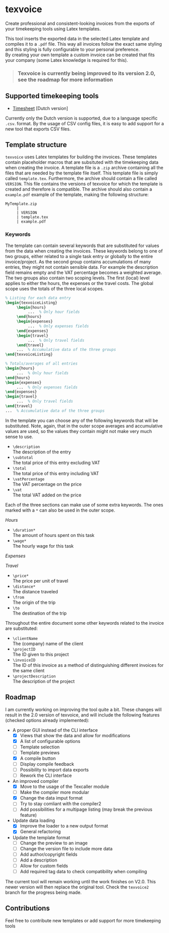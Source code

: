 # texvoice
Create professional and consistent-looking invoices from the exports of your timekeeping tools using Latex templates.

This tool inserts the exported data in the selected Latex template and compiles it to a `.pdf` file.
This way all invoices follow the exact same styling and this styling is fully configurable to your personal preference.  
By creating your own template a custom invoice can be created that fits your company (some Latex knowledge is required for this).

> ### Texvoice is currently being improved to its version 2.0, see the roadmap for more information

## Supported timekeeping tools
- [Timesheet](https://play.google.com/store/apps/details?id=com.rauscha.apps.timesheet) [Dutch version]

Currently only the Dutch version is supported, due to a language specific `.csv`. format.
By the usage of CSV config files, it is easy to add support for a new tool that exports CSV files.

## Template structure
`texvoice` uses Latex templates for building the invoices. 
These templates contain placeholder macros that are subsituted with the timekeeping data when creating the invoice.
A template file is a `.zip` archive containing all the files that are needed by the template file itself.
This template file is simply called `template.tex`. Furthermore, the archive should contain a file called `VERSION`. 
This file contains the versions of texvoice for which the template is created and therefore is compatible.
The archive should also contain a `example.pdf` example of the template, making the following structure:

```
MyTemplate.zip
     |
     | VERSION
     | template.tex
     | example.pdf
```

### Keywords
The template can contain several keywords that are substituted for values from the data when creating the invoices.
These keywords belong to one of two groups, either related to a single task entry or globally to the entire invoice/project.
As the second group contains accumulations of many entries, they might not contain sensible data. 
For example the description field remains empty and the VAT percentage becomes a weighted average.
The two groups also contain two scoping levels. The first (local) level applies to either the hours, the expenses or the travel costs. The global scope uses the totals of the three local scopes.

``` Latex
% Listing for each data entry
\begin{texvoiceListing}
     \begin{hours}
          ...  % Only hour fields 
     \end{hours}
     \begin{expenses}
          ...  % Only expenses fields
     \end{expenses}
     \begin{travel}
          ...  % Only travel fields
     \end{travel}
     ...  % Accumulative data of the three groups
\end{texvoiceListing}

% Totals/averages of all entries
\begin{hours}
     ...  % Only hour fields 
\end{hours}
\begin{expenses}
     ...  % Only expenses fields
\end{expenses}
\begin{travel}
     ...  % Only travel fields
\end{travel}
...  % Accumulative data of the three groups
```
In the template you can choose any of the following keywords that will be substituted. 
Note, again, that in the outer scope averages and accumulative values are used, so the values they contain might not make very much sense to use.

- `\description`  
 The description of the entry
- `\subtotal`  
 The total price of this entry excluding VAT
- `\total`  
 The total price of this entry including VAT
- `\vatPercentage`  
 The VAT percentage on the price
- `\vat`  
 The total VAT added on the price

Each of the three sections can make use of some extra keywords. The ones marked with a `*` can also be used in the outer scope.

_Hours_
- `\duration*`  
 The amount of hours spent on this task
- `\wage*`  
 The hourly wage for this task
 
_Expenses_

_Travel_
- `\price*`  
 The price per unit of travel
- `\distance*`  
 The distance traveled
- `\from`  
 The origin of the trip
- `\to`  
 The destination of the trip
 
Throughout the entire document some other keywords related to the invoice are substituted:
- `\clientName`  
 The (company) name of the client
- `\projectID`  
 The ID given to this project
- `\invoiceID`  
 The ID of this invoice as a method of distinguishing different invoices for the same client
- `\projectDescription`  
 The description of the project
 
 ## Roadmap
 I am currently working on improving the tool quite a bit. These changes will result in the 2.0 version of texvoice, and will include the following features (checked options already implemented):
 - A proper GUI instead of the CLI interface
   - [X] Views that show the data and allow for modifications
   - [X] A list of configurable options
   - [ ] Template selection
   - [ ] Template previews
   - [X] A compile button
   - [ ] Display compile feedback
   - [ ] Possibility to import data exports
   - [ ] Rework the CLI interface
   
 - An improved compiler
   - [X] Move to the usage of the Texcaller module
   - [ ] Make the compiler more modular
   - [X] Change the data imput format
   - [ ] Try to stay comliant with the compiler2
   - [ ] Add possibilities for a multipage listing (may break the previous feature)
   
 - Update data loading
   - [X] Improve the loader to a new output format
   - [X] General refactoring
   
 - Update the template format
   - [ ] Change the preview to an image
   - [ ] Change the version file to include more data
   - [ ] Add author/copyright fields
   - [ ] Add a description
   - [ ] Allow for custom fields
   - [ ] Add required tag data to check compatibility when compiling
 
 The current tool will remain working until the work finishes on V2.0. This newer version will then replace the original tool. Check the `texvoice2` branch for the progress being made.
 
 ## Contributions
 Feel free to contribute new templates or add support for more timekeeping tools

